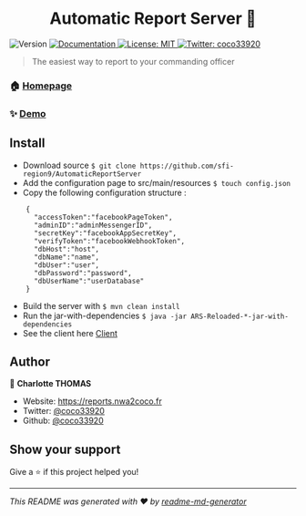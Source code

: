 <h1 align="center">Automatic Report Server 👋</h1>
<p>
  <img alt="Version" src="https://img.shields.io/badge/version-2.0-blue.svg?cacheSeconds=2592000" />
  <a href="https://doc.sfiars.eu" target="_blank">
    <img alt="Documentation" src="https://img.shields.io/badge/documentation-yes-brightgreen.svg" />
  </a>
  <a href="#" target="_blank">
    <img alt="License: MIT" src="https://img.shields.io/badge/License-MIT-yellow.svg" />
  </a>
  <a href="https://twitter.com/coco33920" target="_blank">
    <img alt="Twitter: coco33920" src="https://img.shields.io/twitter/follow/coco33920.svg?style=social" />
  </a>
</p>

> The easiest way to report to your commanding officer

### 🏠 [Homepage](https://client.sfiars.eu)

### ✨ [Demo](https://api.sfiars.eu)

## Install

* Download source ```$ git clone https://github.com/sfi-region9/AutomaticReportServer```
* Add the configuration page to src/main/resources `$ touch config.json`
* Copy the following configuration structure :
```json5
    {
      "accessToken":"facebookPageToken",
      "adminID":"adminMessengerID",
      "secretKey":"facebookAppSecretKey",
      "verifyToken":"facebookWebhookToken",
      "dbHost":"host",
      "dbName":"name",
      "dbUser":"user",
      "dbPassword":"password",
      "dbUserName":"userDatabase"
    }
```
* Build the server with `$ mvn clean install`
* Run the jar-with-dependencies `$ java -jar ARS-Reloaded-*-jar-with-dependencies`
* See the client here [Client](https://github.com/sfi-region9/ARS-Client-Web)

## Author

👤 **Charlotte THOMAS**

* Website: https://reports.nwa2coco.fr
* Twitter: [@coco33920](https://twitter.com/coco33920)
* Github: [@coco33920](https://github.com/coco33920)

## Show your support

Give a ⭐️ if this project helped you!

***
_This README was generated with ❤️ by [readme-md-generator](https://github.com/kefranabg/readme-md-generator)_